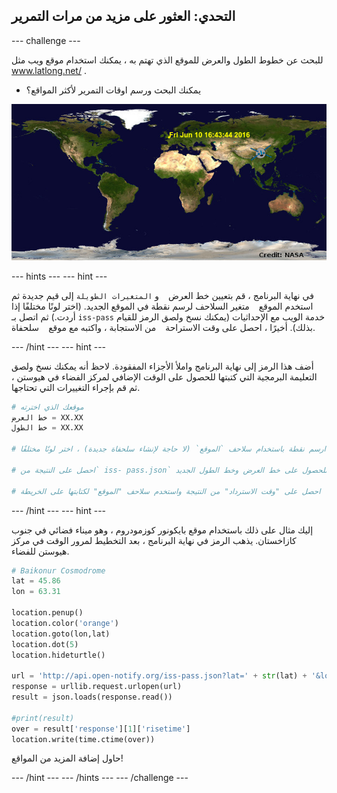 ## التحدي: العثور على مزيد من مرات التمرير

\--- challenge \---

للبحث عن خطوط الطول والعرض للموقع الذي تهتم به ، يمكنك استخدام موقع ويب مثل <a href="http://www.latlong.net/" target="_blank"> www.latlong.net/ </a>.

+ يمكنك البحث ورسم اوقات التمرير لأكثر المواقع؟ 

![لقطة شاشة](images/iss-final.png)

\--- hints \--- \--- hint \---

في نهاية البرنامج ، قم بتعيين خط العرض ` ` و ` المتغيرات الطويلة ` إلى قيم جديدة ثم استخدم الموقع ` ` متغير السلاحف لرسم نقطة في الموقع الجديد. (اختر لونًا مختلفًا إذا أردت.) ثم اتصل بـ ` iss-pass ` خدمة الويب مع الإحداثيات (يمكنك نسخ ولصق الرمز للقيام بذلك). أخيرًا ، احصل على وقت الاستراحة ` ` من الاستجابة ، واكتبه مع موقع ` ` سلحفاة.

\--- /hint \--- \--- hint \---

أضف هذا الرمز إلى نهاية البرنامج واملأ الأجزاء المفقودة. لاحظ أنه يمكنك نسخ ولصق التعليمة البرمجية التي كتبتها للحصول على الوقت الإضافي لمركز الفضاء في هيوستن ، ثم قم بإجراء التغييرات التي تحتاجها.

```python
# موقعك الذي اخترته
خط العرض = XX.XX
خط الطول = XX.XX

# ارسم نقطة باستخدام سلاحف `الموقع` (لا حاجة لإنشاء سلحفاة جديدة) ، اختر لونًا مختلفًا

# احصل على النتيجة من` iss- pass.json` للحصول على خط العرض وخط الطول الجديد

# احصل على "وقت الاسترداد" من النتيجة واستخدم سلاحف "الموقع" لكتابتها على الخريطة
```

\--- /hint \--- \--- hint \---

إليك مثال على ذلك باستخدام موقع بايكونور كوزمودروم ، وهو ميناء فضائي في جنوب كازاخستان. يذهب الرمز في نهاية البرنامج ، بعد التخطيط لمرور الوقت في مركز هيوستن للفضاء.

```python
# Baikonur Cosmodrome
lat = 45.86
lon = 63.31

location.penup()
location.color('orange')
location.goto(lon,lat)
location.dot(5)
location.hideturtle()

url = 'http://api.open-notify.org/iss-pass.json?lat=' + str(lat) + '&lon=' + str(lon)
response = urllib.request.urlopen(url)
result = json.loads(response.read())

#print(result)
over = result['response'][1]['risetime']
location.write(time.ctime(over))
```

حاول إضافة المزيد من المواقع!

\--- /hint \--- \--- /hints \--- \--- /challenge \---